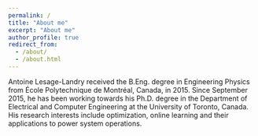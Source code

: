 ```yaml
---
permalink: /
title: "About me"
excerpt: "About me"
author_profile: true
redirect_from: 
  - /about/
  - /about.html
---
```


Antoine Lesage-Landry received the B.Eng. degree in Engineering Physics from École Polytechnique de Montréal, Canada, in 2015. Since September 2015, he has been working towards his Ph.D. degree in the Department of Electrical and Computer Engineering at the University of Toronto, Canada. His research interests include optimization, online learning and their applications to power system operations.
